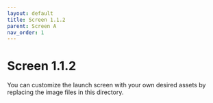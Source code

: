```yaml
---
layout: default
title: Screen 1.1.2
parent: Screen A
nav_order: 1
---
```

# Screen 1.1.2

You can customize the launch screen with your own desired assets by replacing the image files in this directory.
